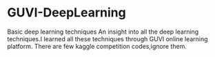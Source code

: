 # GUVI-DeepLearning
Basic deep learning techniques
An insight into all the deep learning techniques.I learned all these techniques through GUVI online learning platform.
There are few kaggle competition codes,ignore them.
